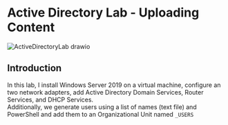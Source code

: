 <h1>Active Directory Lab - Uploading Content</h1>

![ActiveDirectoryLab drawio](https://github.com/gabriel-r100/Active-Directory-Lab/assets/55646808/96b5d8a6-7aeb-465e-9038-6f1979fda127)

<h2>Introduction</h2>

In this lab, I install Windows Server 2019 on a virtual machine, configure an two network adapters, add Active Directory Domain Services, Router Services, and DHCP Services.<br>
Additionally, we generate users using a list of names (text file) and PowerShell and add them to an Organizational Unit named `_USERS`
